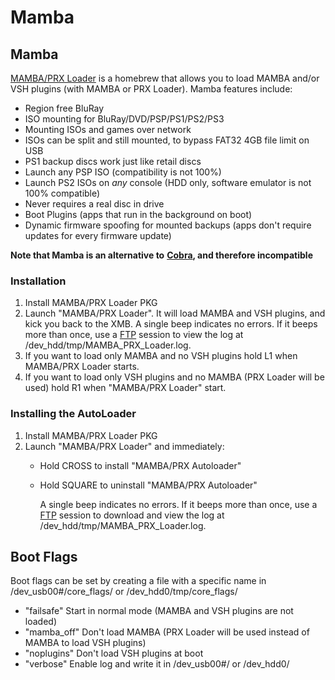 # Mamba

## Mamba

[MAMBA/PRX Loader](http://store.brewology.com/ahomebrew.php?brewid=287) is a homebrew that allows you to load MAMBA and/or VSH plugins \(with MAMBA or PRX Loader\). Mamba features include:

* Region free BluRay
* ISO mounting for BluRay/DVD/PSP/PS1/PS2/PS3
* Mounting ISOs and games over network
* ISOs can be split and still mounted, to bypass FAT32 4GB file limit on USB
* PS1 backup discs work just like retail discs
* Launch any PSP ISO \(compatibility is not 100%\)
* Launch PS2 ISOs on _any_ console \(HDD only, software emulator is not 100% compatible\)
* Never requires a real disc in drive
* Boot Plugins \(apps that run in the background on boot\)
* Dynamic firmware spoofing for mounted backups \(apps don't require updates for every firmware update\)

**Note that Mamba is an alternative to** [**Cobra**](https://www.reddit.com/r/ps3homebrew/wiki/cobra)**, and therefore incompatible**

### Installation

1. Install MAMBA/PRX Loader PKG
2. Launch "MAMBA/PRX Loader". It will load MAMBA and VSH plugins, and kick you back to the XMB. A single beep indicates no errors. If it beeps more than once, use a [FTP](https://www.reddit.com/r/ps3homebrew/wiki/transferring_files) session to view the log at /dev\_hdd/tmp/MAMBA\_PRX\_Loader.log.
3. If you want to load only MAMBA and no VSH plugins hold L1 when MAMBA/PRX Loader starts.
4. If you want to load only VSH plugins and no MAMBA \(PRX Loader will be used\) hold R1 when "MAMBA/PRX Loader" start.

### Installing the AutoLoader

1. Install MAMBA/PRX Loader PKG
2. Launch "MAMBA/PRX Loader" and immediately:
   * Hold CROSS to install "MAMBA/PRX Autoloader"
   * Hold SQUARE to uninstall "MAMBA/PRX Autoloader"

     A single beep indicates no errors. If it beeps more than once, use a [FTP](../big-stinky-brew/pc-tools/ftp-client.md) session to download and view the log at /dev\_hdd/tmp/MAMBA\_PRX\_Loader.log.

## Boot Flags

Boot flags can be set by creating a file with a specific name in /dev\_usb00\#/core\_flags/ or /dev\_hdd0/tmp/core\_flags/

* "failsafe" Start in normal mode \(MAMBA and VSH plugins are not loaded\) 
* "mamba\_off" Don't load MAMBA \(PRX Loader will be used instead of MAMBA to load VSH plugins\) 
* "noplugins" Don't load VSH plugins at boot 
* "verbose" Enable log and write it in /dev\_usb00\#/ or /dev\_hdd0/

